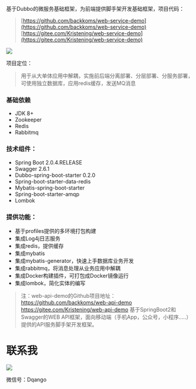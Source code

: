 基于Dubbo的微服务基础框架，为前端提供脚手架开发基础框架，项目代码：

>[https://github.com/backkoms/web-service-demo](https://github.com/backkoms/web-service-demo)
>[https://gitee.com/Kristening/web-service-demo](https://gitee.com/Kristening/web-service-demo)


![](src/site/arc2.png)

项目定位：
>用于从大单体应用中解耦，实施前后端分离部署、分层部署、分服务部署，可使用独立数据库，应用redis缓存，发送MQ消息

### 基础依赖
- JDK 8+
- Zookeeper
- Redis
- Rabbitmq

### 技术组件：
- Spring Boot 2.0.4.RELEASE
- Swagger 2.6.1
- Dubbo-spring-boot-starter 0.2.0
- Spring-boot-starter-data-redis
- Mybatis-spring-boot-starter
- Spring-boot-starter-amqp
- Lombok

### 提供功能：
- 基于profiles提供的多环境打包构建
- 集成Log4j日志服务
- 集成redis，提供缓存
- 集成mybatis
- 集成mybatis-generator，快速上手数据库业务开发
- 集成rabbitmq，将消息处理从业务应用中解耦
- 集成Docker构建插件，可打包成Docker镜像运行
- 集成lombok，简化实体的编写


>注：web-api-demo的Github项目地址：
https://github.com/backkoms/web-api-demo
https://gitee.com/Kristening/web-api-demo
基于SpringBoot2和Swagger的WEB API框架，面向移动端（手机App，公众号，小程序.....）提供的API服务脚手架开发框架。


# 联系我

![](src/site/qrcode_for_gh_28fb95c9c24c_258.jpg)

微信号：Dqango
